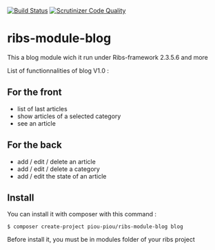 [![Build Status](https://scrutinizer-ci.com/g/Piou-piou/ribs-module-blog/badges/build.png?b=master)](https://scrutinizer-ci.com/g/Piou-piou/ribs-module-blog/build-status/master)
[![Scrutinizer Code Quality](https://scrutinizer-ci.com/g/Piou-piou/ribs-module-blog/badges/quality-score.png?b=master)](https://scrutinizer-ci.com/g/Piou-piou/ribs-module-blog/?branch=master)

# ribs-module-blog
This a blog module wich it run under Ribs-framework 2.3.5.6 and more

List of functionnalities of blog V1.0 : 

## For the front
* list of last articles
* show articles of a selected category
* see an article

## For the back
* add / edit / delete an article
* add / edit / delete a category
* add / edit the state of an article

## Install

You can install it with composer with this command : 
```
$ composer create-project piou-piou/ribs-module-blog blog
```

Before install it, you must be in modules folder of your ribs project